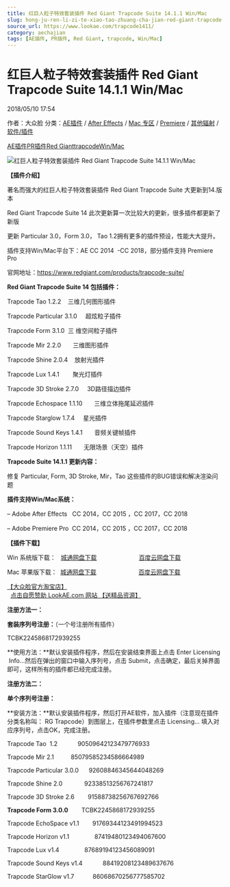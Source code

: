 ```yaml
---
title: 红巨人粒子特效套装插件 Red Giant Trapcode Suite 14.1.1 Win/Mac
slug: hong-ju-ren-li-zi-te-xiao-tao-zhuang-cha-jian-red-giant-trapcode-suite-14-1-1-win-mac
source_url: https://www.lookae.com/trapcode1411/
category: aechajian
tags: [AE插件, PR插件, Red Giant, trapcode, Win/Mac]
---
```

# 红巨人粒子特效套装插件 Red Giant Trapcode Suite 14.1.1 Win/Mac

2018/05/10 17:54

作者：大众脸
分类：[AE插件](https://www.lookae.com/after-effects/aechajian/) / [After Effects](https://www.lookae.com/after-effects/) / [Mac 专区](https://www.lookae.com/mac-osx/) / [Premiere](https://www.lookae.com/qitarjcj/premierezy/) / [其他辐射](https://www.lookae.com/others/) / [软件/插件](https://www.lookae.com/qitarjcj/)

[AE插件](https://www.lookae.com/tag/ae%e6%8f%92%e4%bb%b6/)[PR插件](https://www.lookae.com/tag/pr%e6%8f%92%e4%bb%b6/)[Red Giant](https://www.lookae.com/tag/red-giant/)[trapcode](https://www.lookae.com/tag/trapcode/)[Win/Mac](https://www.lookae.com/tag/winmac/)

![红巨人粒子特效套装插件 Red Giant Trapcode Suite 14.1.1 Win/Mac](https://www.lookae.com/wp-content/uploads/2017/08/Trapcode-14.jpg "红巨人粒子特效套装插件 Red Giant Trapcode Suite 14.1.1 Win/Mac-LookAE.com")

**【插件介绍】**

著名而强大的红巨人粒子特效套装插件 Red Giant Trapcode Suite 大更新到14.版本

Red Giant Trapcode Suite 14 此次更新算一次比较大的更新，很多插件都更新了新版

更新 Particular 3.0，Form 3.0， Tao 1.2拥有更多的插件预设，性能大大提升。

插件支持Win/Mac平台下：AE CC 2014  -CC 2018，部分插件支持 Premiere Pro

官网地址：https://www.redgiant.com/products/trapcode-suite/

**Red Giant Trapcode Suite 14 包括插件：**

Trapcode Tao 1.2.2    三维几何图形插件

Trapcode Particular 3.1.0     超炫粒子插件

Trapcode Form 3.1.0  三 维空间粒子插件

Trapcode Mir 2.2.0       三维图形插件

Trapcode Shine 2.0.4    放射光插件

Trapcode Lux 1.4.1        聚光灯插件

Trapcode 3D Stroke 2.7.0     3D路径描边插件

Trapcode Echospace 1.1.10       三维立体拖尾延迟插件

Trapcode Starglow 1.7.4     星光插件

Trapcode Sound Keys 1.4.1       音频关键帧插件

Trapcode Horizon 1.1.11       无限场景（天空）插件

**Trapcode Suite 14.1.1 更新内容：**

修复 Particular, Form, 3D Stroke, Mir，Tao 这些插件的BUG错误和解决渲染问题

**插件支持Win/Mac系统：**

– Adobe After Effects   CC 2014，CC 2015 ，CC 2017，CC 2018

– Adobe Premiere Pro  CC 2014，CC 2015 ，CC 2017，CC 2018

**【插件下载】**

Win 系统版下载：   [城通网盘下载](https://lookae.ctfile.com/fs/680462-290194290)                         [百度云网盘下载](https://pan.baidu.com/s/1XMh9IOdcCP0c9Lj1EDpOpw)

Mac 苹果版下载：  [城通网盘下载](https://lookae.ctfile.com/fs/680462-290206323)                         [百度云网盘下载](https://pan.baidu.com/s/1sREz_GTmV4LNzSDojJ-yow)

[【大众脸官方淘宝店】](https://lookae.taobao.com/)                [点击自愿赞助 LookAE.com 网站 【送精品资源】](https://www.lookae.com/sponsor/)

**注册方法一：**

**套装序列号注册：**（一个号注册所有插件）

TCBK2245868172939255

**使用方法：**默认安装插件程序，然后在安装结束界面上点击 Enter Licensing  Info…然后在弹出的窗口中输入序列号，点击 Submit，点击确定，最后关掉界面即可，这样所有的插件都已经完成注册。

**注册方法二：**

**单个序列号注册：**

**安装方法：**默认安装插件程序，然后打开AE软件，加入插件（注意现在插件分类名称叫： RG Trapcode）到图层上，在插件参数里点击 Licensing… 填入对应序列号，点击OK，完成注册。

Trapcode Tao  1.2            90509642123479776933

Trapcode Mir 2.1          85079585234586664989

Trapcode Particular 3.0.0      92608846345644048269

Trapcode Shine 2.0             92338513256767241817

Trapcode 3D Stroke 2.6        91588738256767692766

**Trapcode Form 3.0.0**        TCBK2245868172939255

Trapcode EchoSpace v1.1        91769344123491994523

Trapcode Horizon v1.1               87419480123494067600

Trapcode Lux v1.4               87689194123456089091

Trapcode Sound Keys v1.4            88419208123489637676

Trapcode StarGlow v1.7           86068670256777585702
